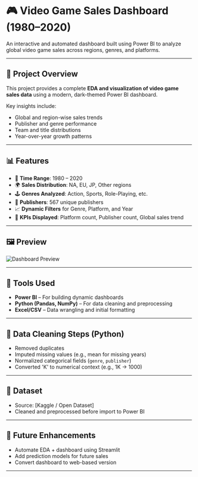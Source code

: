 # 🎮 Video Game Sales Dashboard (1980–2020)

An interactive and automated dashboard built using Power BI to analyze global video game sales across regions, genres, and platforms.

---

## 📌 Project Overview

This project provides a complete **EDA and visualization of video game sales data** using a modern, dark-themed Power BI dashboard.

Key insights include:
- Global and region-wise sales trends
- Publisher and genre performance
- Team and title distributions
- Year-over-year growth patterns

---

## 📊 Features

- 📅 **Time Range**: 1980 – 2020  
- 🌍 **Sales Distribution**: NA, EU, JP, Other regions  
- 🕹️ **Genres Analyzed**: Action, Sports, Role-Playing, etc.  
- 🏢 **Publishers**: 567 unique publishers  
- 📈 **Dynamic Filters** for Genre, Platform, and Year  
- 📑 **KPIs Displayed**: Platform count, Publisher count, Global sales trend

---

## 🖼️ Preview

![Dashboard Preview](./dashboard_preview.png)

---

## 🔧 Tools Used

- **Power BI** – For building dynamic dashboards
- **Python (Pandas, NumPy)** – For data cleaning and preprocessing
- **Excel/CSV** – Data wrangling and initial formatting

---

## 🧹 Data Cleaning Steps (Python)

- Removed duplicates
- Imputed missing values (e.g., mean for missing years)
- Normalized categorical fields (`genre`, `publisher`)
- Converted 'K' to numerical context (e.g., 1K → 1000)

---

## 📁 Dataset

- Source: [Kaggle / Open Dataset]  
- Cleaned and preprocessed before import to Power BI

---

## 🚀 Future Enhancements

- Automate EDA + dashboard using Streamlit
- Add prediction models for future sales
- Convert dashboard to web-based version

---

